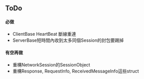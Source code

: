 ﻿## ToDo

#### 必做
- ClientBase HeartBeat 斷線重連
- ServerBase短時間內收到太多同個Session的封包要踢掉


#### 有空再做
- 重構NetworkSession的SessionObject
- 重構Response, RequestInfo, ReceivedMessageInfo這些struct